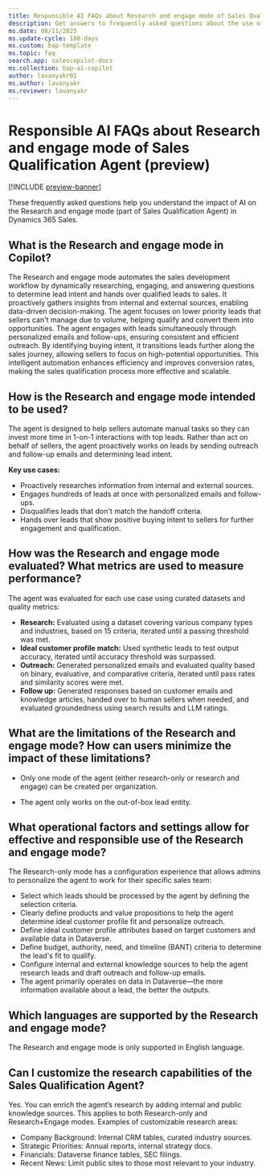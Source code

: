 ```yaml
---
title: Responsible AI FAQs about Research and engage mode of Sales Qualification Agent (preview)
description: Get answers to frequently asked questions about the use of AI in the Research and engage mode (part of Sales Qualification Agent) in Dynamics 365 Sales.
ms.date: 08/11/2025
ms.update-cycle: 180-days
ms.custom: bap-template
ms.topic: faq
search.app: salescopilot-docs
ms.collection: bap-ai-copilot
author: lavanyakr01
ms.author: lavanyakr
ms.reviewer: lavanyakr
---
```


# Responsible AI FAQs about Research and engage mode of Sales Qualification Agent (preview)

[!INCLUDE [preview-banner](~/../shared-content/shared/preview-includes/preview-banner.md)]

These frequently asked questions help you understand the impact of AI on the Research and engage mode (part of Sales Qualification Agent) in Dynamics 365 Sales.

## What is the Research and engage mode in Copilot?

The Research and engage mode automates the sales development workflow by dynamically researching, engaging, and answering questions to determine lead intent and hands over qualified leads to sales. It proactively gathers insights from internal and external sources, enabling data-driven decision-making. The agent focuses on lower priority leads that sellers can't manage due to volume, helping qualify and convert them into opportunities. The agent engages with leads simultaneously through personalized emails and follow-ups, ensuring consistent and efficient outreach. By identifying buying intent, it transitions leads further along the sales journey, allowing sellers to focus on high-potential opportunities. This intelligent automation enhances efficiency and improves conversion rates, making the sales qualification process more effective and scalable.

## How is the Research and engage mode intended to be used?

The agent is designed to help sellers automate manual tasks so they can invest more time in 1-on-1 interactions with top leads. Rather than act on behalf of sellers, the agent proactively works on leads by sending outreach and follow-up emails and determining lead intent.

**Key use cases:**

- Proactively researches information from internal and external sources.
- Engages hundreds of leads at once with personalized emails and follow-ups.
- Disqualifies leads that don't match the handoff criteria.
- Hands over leads that show positive buying intent to sellers for further engagement and qualification.

## How was the Research and engage mode evaluated? What metrics are used to measure performance?

The agent was evaluated for each use case using curated datasets and quality metrics:

- **Research:** Evaluated using a dataset covering various company types and industries, based on 15 criteria, iterated until a passing threshold was met.
- **Ideal customer profile match:** Used synthetic leads to test output accuracy, iterated until accuracy threshold was surpassed.
- **Outreach:** Generated personalized emails and evaluated quality based on binary, evaluative, and comparative criteria, iterated until pass rates and similarity scores were met.
- **Follow up:** Generated responses based on customer emails and knowledge articles, handed over to human sellers when needed, and evaluated groundedness using search results and LLM ratings.

## What are the limitations of the Research and engage mode? How can users minimize the impact of these limitations?

- Only one mode of the agent (either research-only or research and engage) can be created per organization.

- The agent only works on the out-of-box lead entity.

## What operational factors and settings allow for effective and responsible use of the Research and engage mode?

The Research-only mode has a configuration experience that allows admins to personalize the agent to work for their specific sales team:

- Select which leads should be processed by the agent by defining the selection criteria. 
- Clearly define products and value propositions to help the agent determine ideal customer profile fit and personalize outreach.
- Define ideal customer profile attributes based on target customers and available data in Dataverse.
- Define budget, authority, need, and timeline (BANT) criteria to determine the lead's fit to qualify.
- Configure internal and external knowledge sources to help the agent research leads and draft outreach and follow-up emails.
- The agent primarily operates on data in Dataverse&mdash;the more information available about a lead, the better the outputs.

## Which languages are supported by the Research and engage mode?

The Research and engage mode is only supported in English language.

## Can I customize the research capabilities of the Sales Qualification Agent?
Yes. You can enrich the agent’s research by adding internal and public knowledge sources. This applies to both Research-only and Research+Engage modes.
Examples of customizable research areas:

- Company Background: Internal CRM tables, curated industry sources.
- Strategic Priorities: Annual reports, internal strategy docs.
- Financials: Dataverse finance tables, SEC filings.
- Recent News: Limit public sites to those most relevant to your industry.
